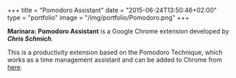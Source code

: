 +++
title = "Pomodoro Assistant"
date = "2015-06-24T13:50:46+02:00"
type = "portfolio"
image = "/img/portfolio/Pomodoro.png"
+++

**Marinara: Pomodoro Assistant** is a Google Chrome extension developed by ***Chris Schmich***.

This is a productivity extension based on the Pomodoro Technique, which works as a time management assistant and can be added to Chrome from [here](https://chrome.google.com/webstore/detail/marinara-pomodoro®-assist/lojgmehidjdhhbmpjfamhpkpodfcodef).

